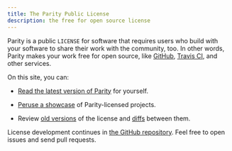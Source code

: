 ```yaml
---
title: The Parity Public License
description: the free for open source license
---
```


Parity is a public `LICENSE` for software that requires users who build with your software to share their work with the community, too.  In other words, Parity makes your work free for open source, like [GitHub](https://github.com), [Travis CI](https://travis-ci.com), and other services.

On this site, you can:

- [Read the latest version of Parity](/versions/6.0.0.html) for yourself.

- [Peruse a showcase](/projects/) of Parity-licensed projects.

- Review [old versions](/versions/) of the license and [diffs](/diffs) between them.

License development continues in [the GitHub repository](https://github.com/licensezero/parity-public-license).  Feel free to open issues and send pull requests.
